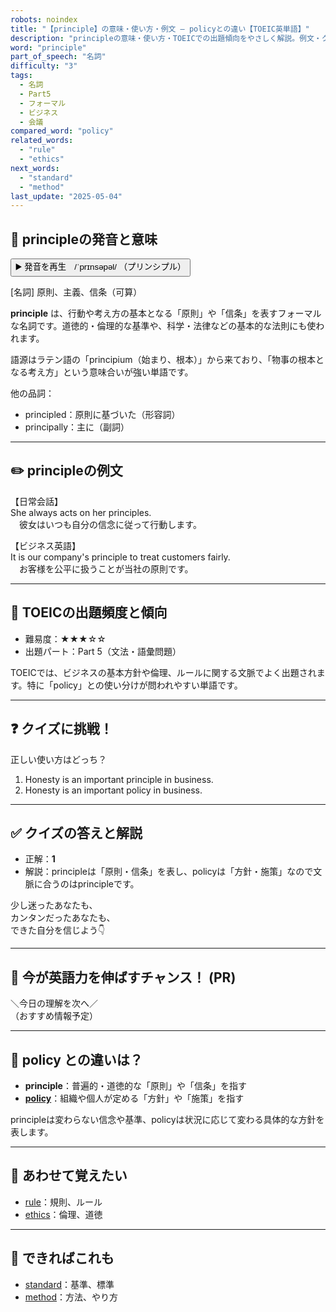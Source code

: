 ```yaml
---
robots: noindex
title: "【principle】の意味・使い方・例文 ― policyとの違い【TOEIC英単語】"
description: "principleの意味・使い方・TOEICでの出題傾向をやさしく解説。例文・クイズ付きでpolicyとの違いもわかりやすく学べます。"
word: "principle"
part_of_speech: "名詞"
difficulty: "3"
tags:
  - 名詞
  - Part5
  - フォーマル
  - ビジネス
  - 会議
compared_word: "policy"
related_words:
  - "rule"
  - "ethics"
next_words:
  - "standard"
  - "method"
last_update: "2025-05-04"
---
```


## 🔰 principleの発音と意味

<button class="play-audio" onclick="playTTS('principle')">
  <span class="play-audio-main">
    ▶️ 発音を再生　/ˈprɪnsəpəl/
  </span>
  <span class="play-audio-sub">
    （プリンシプル）
  </span>
</button>

[名詞] 原則、主義、信条（可算）

**principle** は、行動や考え方の基本となる「原則」や「信条」を表すフォーマルな名詞です。道徳的・倫理的な基準や、科学・法律などの基本的な法則にも使われます。

語源はラテン語の「principium（始まり、根本）」から来ており、「物事の根本となる考え方」という意味合いが強い単語です。

他の品詞：  
- principled：原則に基づいた（形容詞）
- principally：主に（副詞）

---

## ✏️ principleの例文

【日常会話】  
She always acts on her principles.  
　彼女はいつも自分の信念に従って行動します。

【ビジネス英語】  
It is our company's principle to treat customers fairly.  
　お客様を公平に扱うことが当社の原則です。

---

## 🎯 TOEICの出題頻度と傾向

- 難易度：★★★☆☆
- 出題パート：Part 5（文法・語彙問題）

TOEICでは、ビジネスの基本方針や倫理、ルールに関する文脈でよく出題されます。特に「policy」との使い分けが問われやすい単語です。

---

## ❓ クイズに挑戦！

正しい使い方はどっち？

1. Honesty is an important principle in business.  
2. Honesty is an important policy in business.

---

## ✅ クイズの答えと解説

- 正解：**1**
- 解説：principleは「原則・信条」を表し、policyは「方針・施策」なので文脈に合うのはprincipleです。

少し迷ったあなたも、  
カンタンだったあなたも、  
できた自分を信じよう👇️

---

## 🚀 今が英語力を伸ばすチャンス！ (PR)

<div class="info-center">
＼今日の理解を次へ／<br>  
（おすすめ情報予定）
</div>

---

## 🤔  policy との違いは？

- **principle**：普遍的・道徳的な「原則」や「信条」を指す
- **[policy](/word/policy)**：組織や個人が定める「方針」や「施策」を指す

principleは変わらない信念や基準、policyは状況に応じて変わる具体的な方針を表します。

---

## 🧩 あわせて覚えたい

- [rule](/word/rule)：規則、ルール
- [ethics](/word/ethics)：倫理、道徳

---

## 📖 できればこれも

- [standard](/word/standard)：基準、標準
- [method](/word/method)：方法、やり方

<!-- cvid: aid49_bid45 -->
